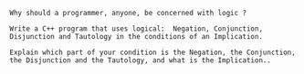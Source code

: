     Why should a programmer, anyone, be concerned with logic ?

    Write a C++ program that uses logical:  Negation, Conjunction, Disjunction and Tautology in the conditions of an Implication.

    Explain which part of your condition is the Negation, the Conjunction, the Disjunction and the Tautology, and what is the Implication..
